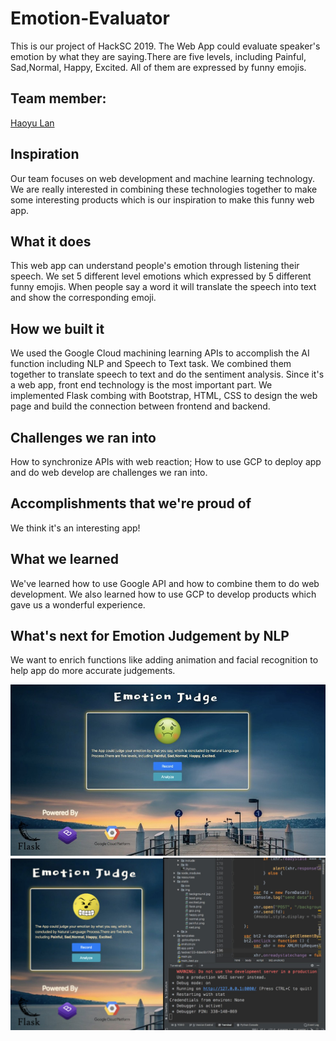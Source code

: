 # Emotion-Evaluator
This is our project of HackSC 2019. The Web App could evaluate speaker's emotion by what they are saying.There are five levels, including Painful, Sad,Normal, Happy, Excited. All of them are expressed by funny emojis.
## Team member:
[Haoyu Lan](https://github.com/Haoyulance)

## Inspiration
Our team focuses on web development and machine learning technology. We are really interested in combining these technologies together to make some interesting products which is our inspiration to make this funny web app.

## What it does
This web app can understand people's emotion through listening their speech. We set 5 different level emotions which expressed by 5 different funny emojis. When people say a word it will translate the speech into text and show the corresponding emoji.

## How we built it
We used the Google Cloud machining learning APIs to accomplish the AI function including NLP and Speech to Text task. We combined them together to translate speech to text and do the sentiment analysis. Since it's a web app, front end technology is the most important part. We implemented Flask combing with Bootstrap, HTML, CSS to design the web page and build the connection between frontend and backend.

## Challenges we ran into
How to synchronize APIs with web reaction; How to use GCP to deploy app and do web develop are challenges we ran into.

## Accomplishments that we're proud of
We think it's an interesting app!

## What we learned
We've learned how to use Google API and how to combine them to do web development. We also learned how to use GCP to develop products which gave us a wonderful experience.

## What's next for Emotion Judgement by NLP
We want to enrich functions like adding animation and facial recognition to help app do more accurate judgements.
<div align="center">
    <img src="https://github.com/Attriumph/Emotion-Evaluator/blob/master/static/img/demo.jpeg" alt="info"/>
    <img src="https://github.com/Attriumph/Emotion-Evaluator/blob/master/static/img/demo1.jpeg" alt="info"/>
</div>  
